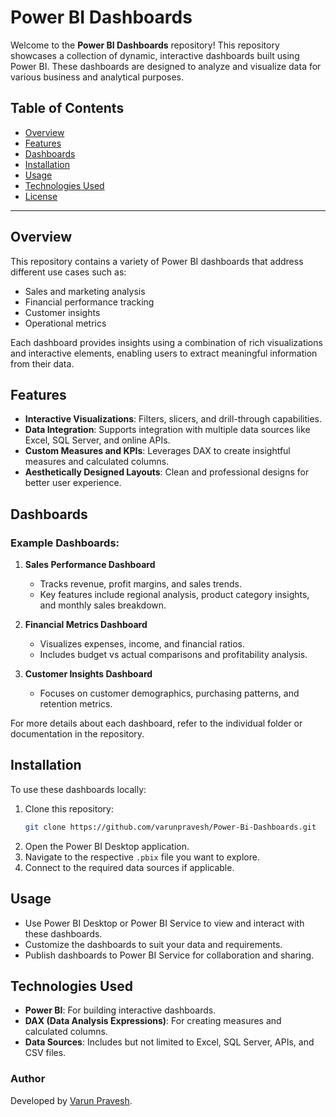 # Power BI Dashboards

Welcome to the **Power BI Dashboards** repository! This repository showcases a collection of dynamic, interactive dashboards built using Power BI. These dashboards are designed to analyze and visualize data for various business and analytical purposes.

## Table of Contents

- [Overview](#overview)
- [Features](#features)
- [Dashboards](#dashboards)
- [Installation](#installation)
- [Usage](#usage)
- [Technologies Used](#technologies-used)
- [License](#license)

---

## Overview

This repository contains a variety of Power BI dashboards that address different use cases such as:

- Sales and marketing analysis
- Financial performance tracking
- Customer insights
- Operational metrics

Each dashboard provides insights using a combination of rich visualizations and interactive elements, enabling users to extract meaningful information from their data.

## Features

- **Interactive Visualizations**: Filters, slicers, and drill-through capabilities.
- **Data Integration**: Supports integration with multiple data sources like Excel, SQL Server, and online APIs.
- **Custom Measures and KPIs**: Leverages DAX to create insightful measures and calculated columns.
- **Aesthetically Designed Layouts**: Clean and professional designs for better user experience.

## Dashboards

### Example Dashboards:

1. **Sales Performance Dashboard**
   - Tracks revenue, profit margins, and sales trends.
   - Key features include regional analysis, product category insights, and monthly sales breakdown.

2. **Financial Metrics Dashboard**
   - Visualizes expenses, income, and financial ratios.
   - Includes budget vs actual comparisons and profitability analysis.

3. **Customer Insights Dashboard**
   - Focuses on customer demographics, purchasing patterns, and retention metrics.

For more details about each dashboard, refer to the individual folder or documentation in the repository.

## Installation

To use these dashboards locally:

1. Clone this repository:
   ```bash
   git clone https://github.com/varunpravesh/Power-Bi-Dashboards.git
   ```
2. Open the Power BI Desktop application.
3. Navigate to the respective `.pbix` file you want to explore.
4. Connect to the required data sources if applicable.

## Usage

- Use Power BI Desktop or Power BI Service to view and interact with these dashboards.
- Customize the dashboards to suit your data and requirements.
- Publish dashboards to Power BI Service for collaboration and sharing.

## Technologies Used

- **Power BI**: For building interactive dashboards.
- **DAX (Data Analysis Expressions)**: For creating measures and calculated columns.
- **Data Sources**: Includes but not limited to Excel, SQL Server, APIs, and CSV files.

### Author

Developed by [Varun Pravesh](https://github.com/varunpravesh).
